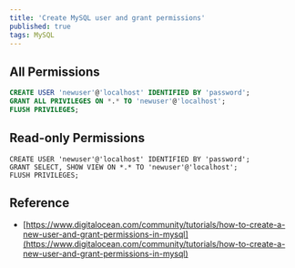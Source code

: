 ```yaml
---
title: 'Create MySQL user and grant permissions'
published: true
tags: MySQL
---
```


## All Permissions

```SQL
CREATE USER 'newuser'@'localhost' IDENTIFIED BY 'password';
GRANT ALL PRIVILEGES ON *.* TO 'newuser'@'localhost';
FLUSH PRIVILEGES;
```

## Read-only Permissions

```
CREATE USER 'newuser'@'localhost' IDENTIFIED BY 'password';
GRANT SELECT, SHOW VIEW ON *.* TO 'newuser'@'localhost';
FLUSH PRIVILEGES;
```

## Reference

- [https://www.digitalocean.com/community/tutorials/how-to-create-a-new-user-and-grant-permissions-in-mysql](https://www.digitalocean.com/community/tutorials/how-to-create-a-new-user-and-grant-permissions-in-mysql)